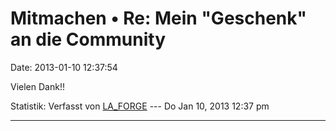 Mitmachen • Re: Mein \"Geschenk\" an die Community
==================================================

Date: 2013-01-10 12:37:54

Vielen Dank!!

Statistik: Verfasst von
[LA\_FORGE](http://forum.yacy-websuche.de/memberlist.php?mode=viewprofile&u=324)
--- Do Jan 10, 2013 12:37 pm

------------------------------------------------------------------------
